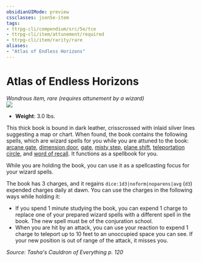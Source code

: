 ```yaml
---
obsidianUIMode: preview
cssclasses: json5e-item
tags:
- ttrpg-cli/compendium/src/5e/tce
- ttrpg-cli/item/attunement/required
- ttrpg-cli/item/rarity/rare
aliases: 
- "Atlas of Endless Horizons"
---
```

# Atlas of Endless Horizons
*Wondrous item, rare (requires attunement by a wizard)*  
![](/3-Mechanics/CLI/Compendium/items/img/atlas-of-endless-horizons.webp#right)

- **Weight**: 3.0 lbs.

This thick book is bound in dark leather, crisscrossed with inlaid silver lines suggesting a map or chart. When found, the book contains the following spells, which are wizard spells for you while you are attuned to the book: [arcane gate](/3-Mechanics/CLI/Compendium/spells/arcane-gate.md), [dimension door](/3-Mechanics/CLI/Compendium/spells/dimension-door.md), [gate](/3-Mechanics/CLI/Compendium/spells/gate.md), [misty step](/3-Mechanics/CLI/Compendium/spells/misty-step.md), [plane shift](/3-Mechanics/CLI/Compendium/spells/plane-shift.md), [teleportation circle](/3-Mechanics/CLI/Compendium/spells/teleportation-circle.md), and [word of recall](/3-Mechanics/CLI/Compendium/spells/word-of-recall.md). It functions as a spellbook for you.

While you are holding the book, you can use it as a spellcasting focus for your wizard spells.

The book has 3 charges, and it regains `dice:1d3|noform|noparens|avg` (`d3`) expended charges daily at dawn. You can use the charges in the following ways while holding it:

- If you spend 1 minute studying the book, you can expend 1 charge to replace one of your prepared wizard spells with a different spell in the book. The new spell must be of the conjuration school.  
- When you are hit by an attack, you can use your reaction to expend 1 charge to teleport up to 10 feet to an unoccupied space you can see. If your new position is out of range of the attack, it misses you.  

*Source: Tasha's Cauldron of Everything p. 120*